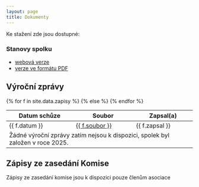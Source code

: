 ```yaml
---
layout: page
title: Dokumenty
---
```


Ke stažení zde jsou dostupné:

### Stanovy spolku
  - [webová verze](/stanovy)
  - [verze ve formátu PDF](/files/CNA_stanovy_v2.pdf)

## Výroční zprávy

<table class="table table-striped">
    <thead>
        <tr>
        <th>Datum schůze</th>
        <th>Soubor</th>
        <th>Zapsal(a)</th>
        </tr>
    </thead>
    <tbody>
        {% for f in site.data.zapisy %}
        <tr>
        <td>{{ f.datum }}</td>
        <td><a href="/docs/{{ f.soubor }}"><i class="fas fa-file-pdf"></i> {{ f.soubor }}</a></td>
        <td>{{ f.zapsal }}</td>
        </tr>
        {% else %}
        <tr>
            <td colspan="3">Žádné výroční zprávy zatím nejsou k dispozici, spolek byl založen v roce 2025.</td>
        </tr>
        {% endfor %}
    </tbody>
</table>

## Zápisy ze zasedání Komise

Zápisy ze zasedání komise jsou k dispozici pouze členům asociace

